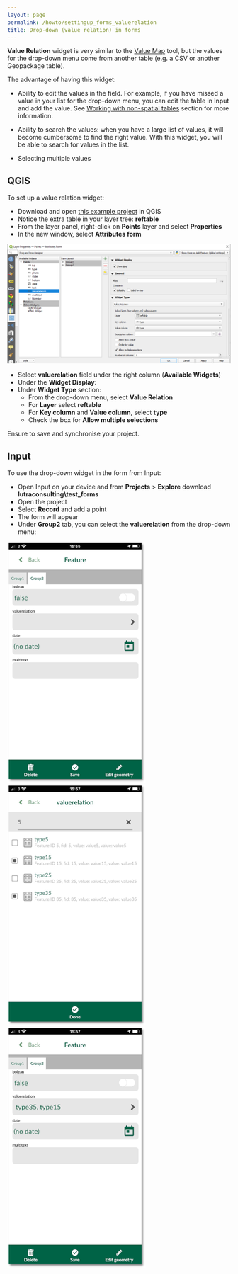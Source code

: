 ```yaml
---
layout: page
permalink: /howto/settingup_forms_valuerelation
title: Drop-down (value relation) in forms
---
```


**Value Relation** widget is very similar to the [Value Map](/howto/settingup_forms_valuemap) tool, but the values for the drop-down menu come from another table (e.g. a CSV or another Geopackage table).

The advantage of having this widget:
  - Ability to edit the values in the field. For example, if you have missed a value in your list for the drop-down menu, you can edit the table in Input and add the value. See [Working with non-spatial tables](/howto/working_with_nonspatial_data) section for more information.

  - Ability to search the values: when you have a large list of values, it will become cumbersome to find the right value. With this widget, you will be able to search for values in the list.

  - Selecting multiple values

## QGIS

To set up a value relation widget:

  - Download and open [this example project](https://public.cloudmergin.com/projects/lutraconsulting/test_forms/tree) in QGIS
  - Notice the extra table in your layer tree: **reftable**
  - From the layer panel, right-click on **Points** layer and select **Properties**
  - In the new window, select **Attributes form**

![photos](../images/qgis_forms_valuerelation.png)

  - Select **valuerelation** field under the right column (**Available Widgets**)
  - Under the **Widget Display**:
  - Under **Widget Type** section:
    - From the drop-down menu, select **Value Relation**
    - For **Layer** select **reftable**
    - For **Key column** and **Value column**, select **type**
    - Check the box for **Allow multiple selections**

Ensure to save and synchronise your project.

## Input

To use the drop-down widget in the form from Input:

- Open Input on your device and from **Projects** > **Explore** download **lutraconsulting\test_forms**
- Open the project
- Select **Record** and add a point
- The form will appear
- Under **Group2** tab, you can select the **valuerelation** from the drop-down menu:


![slider](../images/input_forms_valuerelation1.png)
![slider](../images/input_forms_valuerelation2.png)
![slider](../images/input_forms_valuerelation3.png)
